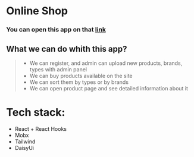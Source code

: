 # Online Shop

 ### You can open this app on that [link](https://google-books-b4eixmr20-jointime1.vercel.app/)

## What we can do whith this app?

> * We can register, and admin can upload new products, brands, types with admin panel
> * We can buy products available on the site
> * We can sort them by types or by brands
> * We can open product page and see detailed information about it

# Tech stack:
  * React + React Hooks
  * Mobx
  * Tailwind
  * DaisyUi
  
